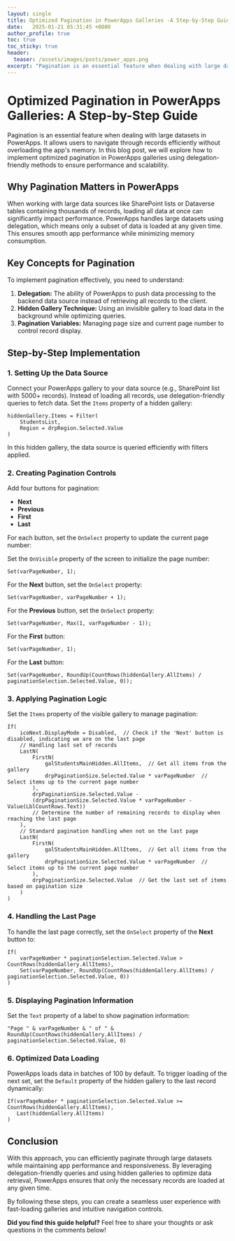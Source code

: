 ```yaml
---
layout: single
title: Optimized Pagination in PowerApps Galleries -A Step-by-Step Guide
date:   2025-01-21 05:31:45 +0000
author_profile: true
toc: true
toc_sticky: true
header:
  teaser: /assets/images/posts/power_apps.png
excerpt: "Pagination is an essential feature when dealing with large datasets in PowerApps. It allows users to navigate through records efficiently without overloading the app's memory."
---
```




# Optimized Pagination in PowerApps Galleries: A Step-by-Step Guide

Pagination is an essential feature when dealing with large datasets in PowerApps. It allows users to navigate through records efficiently without overloading the app's memory. In this blog post, we will explore how to implement optimized pagination in PowerApps galleries using delegation-friendly methods to ensure performance and scalability.

## Why Pagination Matters in PowerApps

When working with large data sources like SharePoint lists or Dataverse tables containing thousands of records, loading all data at once can significantly impact performance. PowerApps handles large datasets using delegation, which means only a subset of data is loaded at any given time. This ensures smooth app performance while minimizing memory consumption.

## Key Concepts for Pagination

To implement pagination effectively, you need to understand:

1. **Delegation:** The ability of PowerApps to push data processing to the backend data source instead of retrieving all records to the client.
2. **Hidden Gallery Technique:** Using an invisible gallery to load data in the background while optimizing queries.
3. **Pagination Variables:** Managing page size and current page number to control record display.

## Step-by-Step Implementation

### 1. Setting Up the Data Source

Connect your PowerApps gallery to your data source (e.g., SharePoint list with 5000+ records). Instead of loading all records, use delegation-friendly queries to fetch data. Set the `Items` property of a hidden gallery:

```powerapps
hiddenGallery.Items = Filter(
    StudentsList,
    Region = drpRegion.Selected.Value
)
```

In this hidden gallery, the data source is queried efficiently with filters applied.

### 2. Creating Pagination Controls

Add four buttons for pagination:
- **Next**
- **Previous**
- **First**
- **Last**

For each button, set the `OnSelect` property to update the current page number:

Set the `OnVisible` property of the screen to initialize the page number:

```powerapps
Set(varPageNumber, 1);
```

For the **Next** button, set the `OnSelect` property:

```powerapps
Set(varPageNumber, varPageNumber + 1);
```

For the **Previous** button, set the `OnSelect` property:

```powerapps
Set(varPageNumber, Max(1, varPageNumber - 1));
```

For the **First** button:

```powerapps
Set(varPageNumber, 1);
```

For the **Last** button:

```powerapps
Set(varPageNumber, RoundUp(CountRows(hiddenGallery.AllItems) / paginationSelection.Selected.Value, 0));
```

### 3. Applying Pagination Logic

Set the `Items` property of the visible gallery to manage pagination:

```powerapps
If(
    icoNext.DisplayMode = Disabled,  // Check if the 'Next' button is disabled, indicating we are on the last page
    // Handling last set of records
    LastN(
        FirstN(
            galStudentsMainHidden.AllItems,  // Get all items from the gallery
            drpPaginationSize.Selected.Value * varPageNumber  // Select items up to the current page number
        ),
        drpPaginationSize.Selected.Value - 
        (drpPaginationSize.Selected.Value * varPageNumber - Value(LblCountRows.Text))
        // Determine the number of remaining records to display when reaching the last page
    ),
    // Standard pagination handling when not on the last page
    LastN(
        FirstN(
            galStudentsMainHidden.AllItems,  // Get all items from the gallery
            drpPaginationSize.Selected.Value * varPageNumber  // Select items up to the current page number
        ),
        drpPaginationSize.Selected.Value  // Get the last set of items based on pagination size
    )
)
```

### 4. Handling the Last Page

To handle the last page correctly, set the `OnSelect` property of the **Next** button to:

```powerapps
If(
    varPageNumber * paginationSelection.Selected.Value > CountRows(hiddenGallery.AllItems),
    Set(varPageNumber, RoundUp(CountRows(hiddenGallery.AllItems) / paginationSelection.Selected.Value, 0))
)
```

### 5. Displaying Pagination Information

Set the `Text` property of a label to show pagination information:

```powerapps
"Page " & varPageNumber & " of " & RoundUp(CountRows(hiddenGallery.AllItems) / paginationSelection.Selected.Value, 0)
```

### 6. Optimized Data Loading

PowerApps loads data in batches of 100 by default. To trigger loading of the next set, set the `Default` property of the hidden gallery to the last record dynamically:

```powerapps
If(varPageNumber * paginationSelection.Selected.Value >= CountRows(hiddenGallery.AllItems),
   Last(hiddenGallery.AllItems)
)
```

## Conclusion

With this approach, you can efficiently paginate through large datasets while maintaining app performance and responsiveness. By leveraging delegation-friendly queries and using hidden galleries to optimize data retrieval, PowerApps ensures that only the necessary records are loaded at any given time.

By following these steps, you can create a seamless user experience with fast-loading galleries and intuitive navigation controls.

**Did you find this guide helpful?** Feel free to share your thoughts or ask questions in the comments below!

